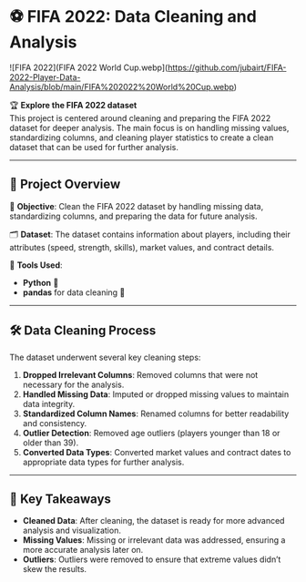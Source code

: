 # ⚽ FIFA 2022: Data Cleaning and Analysis

![FIFA 2022](FIFA 2022 World Cup.webp](https://github.com/jubairt/FIFA-2022-Player-Data-Analysis/blob/main/FIFA%202022%20World%20Cup.webp)

🏆 **Explore the FIFA 2022 dataset**  
This project is centered around cleaning and preparing the FIFA 2022 dataset for deeper analysis. The main focus is on handling missing values, standardizing columns, and cleaning player statistics to create a clean dataset that can be used for further analysis.

---

## 📂 Project Overview  

🎯 **Objective**: Clean the FIFA 2022 dataset by handling missing data, standardizing columns, and preparing the data for future analysis.  

🗂 **Dataset**: The dataset contains information about players, including their attributes (speed, strength, skills), market values, and contract details.  

🔧 **Tools Used**:  
- **Python** 🐍  
- **pandas** for data cleaning 🧹  

---

## 🛠️ Data Cleaning Process  

The dataset underwent several key cleaning steps:  

1. **Dropped Irrelevant Columns**: Removed columns that were not necessary for the analysis.  
2. **Handled Missing Data**: Imputed or dropped missing values to maintain data integrity.  
3. **Standardized Column Names**: Renamed columns for better readability and consistency.  
4. **Outlier Detection**: Removed age outliers (players younger than 18 or older than 39).  
5. **Converted Data Types**: Converted market values and contract dates to appropriate data types for further analysis.

---

## 🎯 Key Takeaways  

- **Cleaned Data**: After cleaning, the dataset is ready for more advanced analysis and visualization.
- **Missing Values**: Missing or irrelevant data was addressed, ensuring a more accurate analysis later on.
- **Outliers**: Outliers were removed to ensure that extreme values didn’t skew the results.
  
